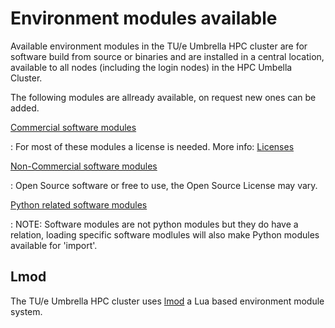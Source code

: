 # Environment modules available

Available environment modules in the TU/e Umbrella HPC cluster are for software build from source or binaries and are installed in a central location, available to all nodes (including the login nodes) in the HPC Umbella Cluster. 

The following modules are allready available, on request new ones can be added.

[Commercial software modules](commercial.md)

:   For most of these modules a license is needed. More info: [Licenses](../software/licenses.md)

[Non-Commercial software modules](non-commercial.md)

:   Open Source software or free to use, the Open Source License may vary.

[Python related software modules](/python.md)

:   NOTE: Software modules are not python modules but they do have a relation, loading specific software modlules will also make Python modules available for 'import'.

## Lmod

The TU/e Umbrella HPC cluster uses [lmod](https://lmod.readthedocs.io/) a Lua based environment module system.
